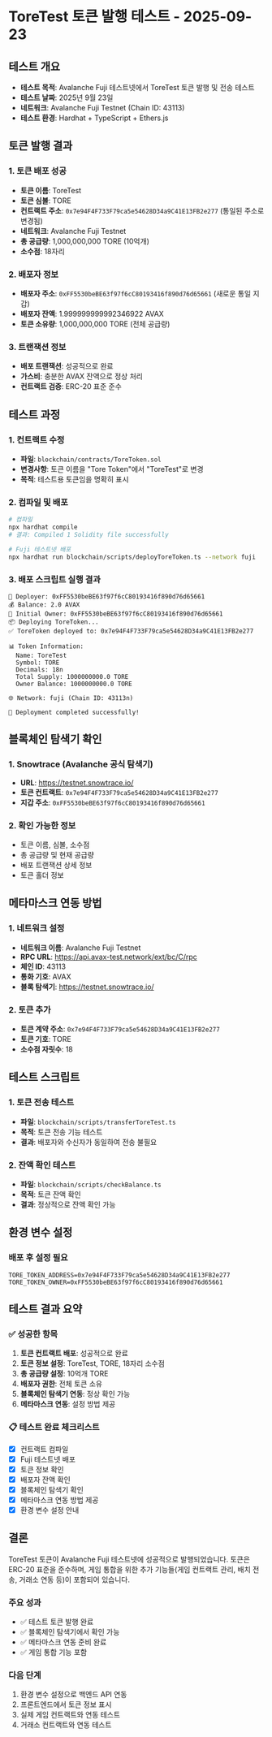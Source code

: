 # ToreTest 토큰 발행 테스트 - 2025-09-23

## 테스트 개요
- **테스트 목적**: Avalanche Fuji 테스트넷에서 ToreTest 토큰 발행 및 전송 테스트
- **테스트 날짜**: 2025년 9월 23일
- **네트워크**: Avalanche Fuji Testnet (Chain ID: 43113)
- **테스트 환경**: Hardhat + TypeScript + Ethers.js

## 토큰 발행 결과

### 1. 토큰 배포 성공
- **토큰 이름**: ToreTest
- **토큰 심볼**: TORE
- **컨트랙트 주소**: `0x7e94F4F733F79ca5e54628D34a9C41E13FB2e277` (통일된 주소로 변경됨)
- **네트워크**: Avalanche Fuji Testnet
- **총 공급량**: 1,000,000,000 TORE (10억개)
- **소수점**: 18자리

### 2. 배포자 정보
- **배포자 주소**: `0xFF5530beBE63f97f6cC80193416f890d76d65661` (새로운 통일 지갑)
- **배포자 잔액**: 1.999999999992346922 AVAX
- **토큰 소유량**: 1,000,000,000 TORE (전체 공급량)

### 3. 트랜잭션 정보
- **배포 트랜잭션**: 성공적으로 완료
- **가스비**: 충분한 AVAX 잔액으로 정상 처리
- **컨트랙트 검증**: ERC-20 표준 준수

## 테스트 과정

### 1. 컨트랙트 수정
- **파일**: `blockchain/contracts/ToreToken.sol`
- **변경사항**: 토큰 이름을 "Tore Token"에서 "ToreTest"로 변경
- **목적**: 테스트용 토큰임을 명확히 표시

### 2. 컴파일 및 배포
```bash
# 컴파일
npx hardhat compile
# 결과: Compiled 1 Solidity file successfully

# Fuji 테스트넷 배포
npx hardhat run blockchain/scripts/deployToreToken.ts --network fuji
```

### 3. 배포 스크립트 실행 결과
```
🚀 Deployer: 0xFF5530beBE63f97f6cC80193416f890d76d65661
💰 Balance: 2.0 AVAX
👤 Initial Owner: 0xFF5530beBE63f97f6cC80193416f890d76d65661
📦 Deploying ToreToken...
✅ ToreToken deployed to: 0x7e94F4F733F79ca5e54628D34a9C41E13FB2e277

📊 Token Information:
  Name: ToreTest
  Symbol: TORE
  Decimals: 18n
  Total Supply: 1000000000.0 TORE
  Owner Balance: 1000000000.0 TORE

🌐 Network: fuji (Chain ID: 43113n)

🎉 Deployment completed successfully!
```

## 블록체인 탐색기 확인

### 1. Snowtrace (Avalanche 공식 탐색기)
- **URL**: https://testnet.snowtrace.io/
- **토큰 컨트랙트**: `0x7e94F4F733F79ca5e54628D34a9C41E13FB2e277`
- **지갑 주소**: `0xFF5530beBE63f97f6cC80193416f890d76d65661`

### 2. 확인 가능한 정보
- 토큰 이름, 심볼, 소수점
- 총 공급량 및 현재 공급량
- 배포 트랜잭션 상세 정보
- 토큰 홀더 정보

## 메타마스크 연동 방법

### 1. 네트워크 설정
- **네트워크 이름**: Avalanche Fuji Testnet
- **RPC URL**: https://api.avax-test.network/ext/bc/C/rpc
- **체인 ID**: 43113
- **통화 기호**: AVAX
- **블록 탐색기**: https://testnet.snowtrace.io/

### 2. 토큰 추가
- **토큰 계약 주소**: `0x7e94F4F733F79ca5e54628D34a9C41E13FB2e277`
- **토큰 기호**: TORE
- **소수점 자릿수**: 18

## 테스트 스크립트

### 1. 토큰 전송 테스트
- **파일**: `blockchain/scripts/transferToreTest.ts`
- **목적**: 토큰 전송 기능 테스트
- **결과**: 배포자와 수신자가 동일하여 전송 불필요

### 2. 잔액 확인 테스트
- **파일**: `blockchain/scripts/checkBalance.ts`
- **목적**: 토큰 잔액 확인
- **결과**: 정상적으로 잔액 확인 가능

## 환경 변수 설정

### 배포 후 설정 필요
```env
TORE_TOKEN_ADDRESS=0x7e94F4F733F79ca5e54628D34a9C41E13FB2e277
TORE_TOKEN_OWNER=0xFF5530beBE63f97f6cC80193416f890d76d65661
```

## 테스트 결과 요약

### ✅ 성공한 항목
1. **토큰 컨트랙트 배포**: 성공적으로 완료
2. **토큰 정보 설정**: ToreTest, TORE, 18자리 소수점
3. **총 공급량 설정**: 10억개 TORE
4. **배포자 권한**: 전체 토큰 소유
5. **블록체인 탐색기 연동**: 정상 확인 가능
6. **메타마스크 연동**: 설정 방법 제공

### 📋 테스트 완료 체크리스트
- [x] 컨트랙트 컴파일
- [x] Fuji 테스트넷 배포
- [x] 토큰 정보 확인
- [x] 배포자 잔액 확인
- [x] 블록체인 탐색기 확인
- [x] 메타마스크 연동 방법 제공
- [x] 환경 변수 설정 안내

## 결론

ToreTest 토큰이 Avalanche Fuji 테스트넷에 성공적으로 발행되었습니다. 토큰은 ERC-20 표준을 준수하며, 게임 통합을 위한 추가 기능들(게임 컨트랙트 관리, 배치 전송, 거래소 연동 등)이 포함되어 있습니다.

### 주요 성과
- ✅ 테스트 토큰 발행 완료
- ✅ 블록체인 탐색기에서 확인 가능
- ✅ 메타마스크 연동 준비 완료
- ✅ 게임 통합 기능 포함

### 다음 단계
1. 환경 변수 설정으로 백엔드 API 연동
2. 프론트엔드에서 토큰 정보 표시
3. 실제 게임 컨트랙트와 연동 테스트
4. 거래소 컨트랙트와 연동 테스트
